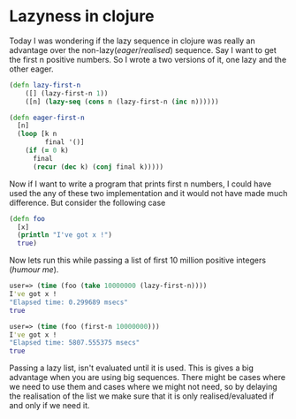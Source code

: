 # Lazyness in clojure

Today I was wondering if the lazy sequence in clojure was really an advantage over the non-lazy(_eager_/_realised_) sequence. Say I want to get the first n positive numbers. So I wrote a two versions of it, one lazy and the other eager.

```clojure
(defn lazy-first-n
	([] (lazy-first-n 1))
	([n] (lazy-seq (cons n (lazy-first-n (inc n))))))
```
```clojure
(defn eager-first-n
  [n]
  (loop [k n
         final '()]
    (if (= 0 k)
      final
      (recur (dec k) (conj final k)))))
```

Now if I want to write a program that prints first n numbers, I could have used the any of these two implementation and it would not have made much difference. But consider the following case

```clojure
(defn foo
  [x]
  (println "I've got x !")
  true)
```

Now lets run this while passing a list of first 10 million positive integers (_humour me_).
```clojure
user=> (time (foo (take 10000000 (lazy-first-n))))
I've got x !
"Elapsed time: 0.299689 msecs"
true

user=> (time (foo (first-n 10000000)))
I've got x !
"Elapsed time: 5807.555375 msecs"
true
```

Passing a lazy list, isn't evaluated until it is used. This is gives a big advantage when you are using big sequences. There might be cases where we need to use them and cases where we might not need, so by delaying the realisation of the list we make sure that it is only realised/evaluated if and only if we need it.
